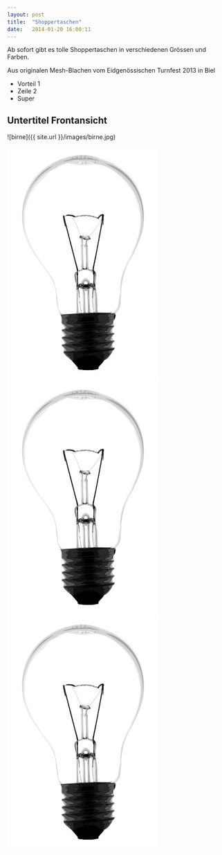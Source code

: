 ```yaml
---
layout: post
title:  "Shoppertaschen"
date:   2014-01-20 16:00:11
---
```


Ab sofort gibt es tolle Shoppertaschen in verschiedenen Grössen und Farben.

Aus originalen Mesh-Blachen vom Eidgenössischen Turnfest 2013 in Biel 

  - Vorteil 1
  - Zeile 2
  - Super

## Untertitel Frontansicht

![birne]({{ site.url }}/images/birne.jpg)

<img src="/images/birne.jpg" class="right" />

<img src="/images/birne.jpg" class="left"  />

<img src="/images/birne.jpg" class="center" />


[Beat]:http://www.besobag4u.ch

    